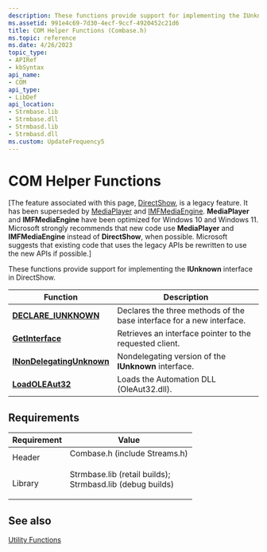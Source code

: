```yaml
---
description: These functions provide support for implementing the IUnknown interface in DirectShow.
ms.assetid: 991e4c69-7d30-4ecf-9ccf-4920452c21d6
title: COM Helper Functions (Combase.h)
ms.topic: reference
ms.date: 4/26/2023
topic_type: 
- APIRef
- kbSyntax
api_name: 
- COM
api_type: 
- LibDef
api_location: 
- Strmbase.lib
- Strmbase.dll
- Strmbasd.lib
- Strmbasd.dll
ms.custom: UpdateFrequency5
---
```


# COM Helper Functions

\[The feature associated with this page, [DirectShow](/windows/win32/directshow/directshow), is a legacy feature. It has been superseded by [MediaPlayer](/uwp/api/Windows.Media.Playback.MediaPlayer) and [IMFMediaEngine](/windows/win32/api/mfmediaengine/nn-mfmediaengine-imfmediaengine). **MediaPlayer** and **IMFMediaEngine** have been optimized for Windows 10 and Windows 11. Microsoft strongly recommends that new code use **MediaPlayer** and **IMFMediaEngine** instead of **DirectShow**, when possible. Microsoft suggests that existing code that uses the legacy APIs be rewritten to use the new APIs if possible.\]

These functions provide support for implementing the **IUnknown** interface in DirectShow.



| Function                                               | Description                                                           |
|--------------------------------------------------------|-----------------------------------------------------------------------|
| [**DECLARE\_IUNKNOWN**](declare-iunknown.md)          | Declares the three methods of the base interface for a new interface. |
| [**GetInterface**](getinterface.md)                   | Retrieves an interface pointer to the requested client.               |
| [**INonDelegatingUnknown**](inondelegatingunknown.md) | Nondelegating version of the **IUnknown** interface.                  |
| [**LoadOLEAut32**](loadoleaut32.md)                   | Loads the Automation DLL (OleAut32.dll).                              |



 

## Requirements



| Requirement | Value |
|--------------------|--------------------------------------------------------------------------------------------------------------------------------------------------------------------------------------------|
| Header<br/>  | <dl> <dt>Combase.h (include Streams.h)</dt> </dl>                                                                                   |
| Library<br/> | <dl> <dt>Strmbase.lib (retail builds); </dt> <dt>Strmbasd.lib (debug builds)</dt> </dl> |



## See also

<dl> <dt>

[Utility Functions](utility-functions.md)
</dt> </dl>

 

 




